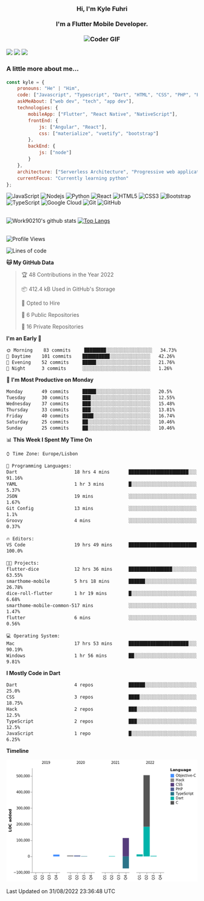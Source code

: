 
<h3 align="center">
  <abc>
    <br />Hi, I'm Kyle Fuhri<br />
    <br />
    I'm a Flutter Mobile Developer. <br />
    <br />
    <img
      src="https://media.giphy.com/media/SWoSkN6DxTszqIKEqv/giphy.gif"
      alt="Coder GIF"
      width="500"
      height="400"
    />
  </abc>
</h3>
<img src="https://img.shields.io/badge/Flutter%20-%2302569B.svg?&style=for-the-badge&logo=Flutter&logoColor=white" />
<img src="https://img.shields.io/badge/angular%20-%23DD0031.svg?&style=for-the-badge&logo=angular&logoColor=white"/>
<img src="https://img.shields.io/badge/react%20-%2320232a.svg?&style=for-the-badge&logo=react&logoColor=%2361DAFB"/>

<h3>A little more about me...  </h3>

```javascript
const kyle = {
    pronouns: "He" | "Him",
    code: ["Javascript", "Typescript", "Dart", "HTML", "CSS", "PHP", "Python"],
    askMeAbout: ["web dev", "tech", "app dev"],
    technologies: {
        mobileApp: ["Flutter", "React Native", "NativeScript"],
        frontEnd: {
            js: ["Angular", "React"],
            css: ["materialize", "vuetify", "bootstrap"]
        },
        backEnd: {
            js: ["node"]
        }
    },
    architecture: ["Serverless Architecture", "Progressive web applications", "Single page applications"],
    currentFocus: "Currently learning python"
};
```

![JavaScript](https://img.shields.io/badge/-JavaScript-black?style=flat-square&logo=javascript)
![Nodejs](https://img.shields.io/badge/-Nodejs-black?style=flat-square&logo=Node.js)
![Python](https://img.shields.io/badge/-Python-black?style=flat-square&logo=Python)
![React](https://img.shields.io/badge/-React-black?style=flat-square&logo=react)
![HTML5](https://img.shields.io/badge/-HTML5-E34F26?style=flat-square&logo=html5&logoColor=white)
![CSS3](https://img.shields.io/badge/-CSS3-1572B6?style=flat-square&logo=css3)
![Bootstrap](https://img.shields.io/badge/-Bootstrap-563D7C?style=flat-square&logo=bootstrap)
![TypeScript](https://img.shields.io/badge/-TypeScript-007ACC?style=flat-square&logo=typescript)
![Google Cloud](https://img.shields.io/badge/Google%20Cloud-black?style=flat-square&logo=google-cloud)
![Git](https://img.shields.io/badge/-Git-black?style=flat-square&logo=git)
![GitHub](https://img.shields.io/badge/-GitHub-181717?style=flat-square&logo=github)
</br>
</br>


![Work90210's github stats](https://github-readme-stats-work90210.vercel.app/api?username=work90210)
[![Top Langs](https://github-readme-stats-work90210.vercel.app/api/top-langs/?username=work90210)](https://github.com/work90210/github-readme-stats)
</br>
</br>
<!--START_SECTION:waka-->
![Profile Views](http://img.shields.io/badge/Profile%20Views-1-blue)

![Lines of code](https://img.shields.io/badge/From%20Hello%20World%20I%27ve%20Written-586%20Thousand%20lines%20of%20code-blue)

**🐱 My GitHub Data** 

> 🏆 48 Contributions in the Year 2022
 > 
> 📦 412.4 kB Used in GitHub's Storage 
 > 
> 💼 Opted to Hire
 > 
> 📜 6 Public Repositories 
 > 
> 🔑 16 Private Repositories  
 > 
**I'm an Early 🐤** 

```text
🌞 Morning    83 commits     ████████░░░░░░░░░░░░░░░░░   34.73% 
🌆 Daytime    101 commits    ██████████░░░░░░░░░░░░░░░   42.26% 
🌃 Evening    52 commits     █████░░░░░░░░░░░░░░░░░░░░   21.76% 
🌙 Night      3 commits      ░░░░░░░░░░░░░░░░░░░░░░░░░   1.26%

```
📅 **I'm Most Productive on Monday** 

```text
Monday       49 commits     █████░░░░░░░░░░░░░░░░░░░░   20.5% 
Tuesday      30 commits     ███░░░░░░░░░░░░░░░░░░░░░░   12.55% 
Wednesday    37 commits     ███░░░░░░░░░░░░░░░░░░░░░░   15.48% 
Thursday     33 commits     ███░░░░░░░░░░░░░░░░░░░░░░   13.81% 
Friday       40 commits     ████░░░░░░░░░░░░░░░░░░░░░   16.74% 
Saturday     25 commits     ██░░░░░░░░░░░░░░░░░░░░░░░   10.46% 
Sunday       25 commits     ██░░░░░░░░░░░░░░░░░░░░░░░   10.46%

```


📊 **This Week I Spent My Time On** 

```text
⌚︎ Time Zone: Europe/Lisbon

💬 Programming Languages: 
Dart                     18 hrs 4 mins       ██████████████████████░░░   91.16% 
YAML                     1 hr 3 mins         █░░░░░░░░░░░░░░░░░░░░░░░░   5.37% 
JSON                     19 mins             ░░░░░░░░░░░░░░░░░░░░░░░░░   1.67% 
Git Config               13 mins             ░░░░░░░░░░░░░░░░░░░░░░░░░   1.1% 
Groovy                   4 mins              ░░░░░░░░░░░░░░░░░░░░░░░░░   0.37%

🔥 Editors: 
VS Code                  19 hrs 49 mins      █████████████████████████   100.0%

🐱‍💻 Projects: 
flutter-dice             12 hrs 36 mins      ████████████████░░░░░░░░░   63.55% 
smarthome-mobile         5 hrs 18 mins       ██████░░░░░░░░░░░░░░░░░░░   26.78% 
dice-roll-flutter        1 hr 19 mins        █░░░░░░░░░░░░░░░░░░░░░░░░   6.68% 
smarthome-mobile-common-517 mins             ░░░░░░░░░░░░░░░░░░░░░░░░░   1.47% 
flutter                  6 mins              ░░░░░░░░░░░░░░░░░░░░░░░░░   0.56%

💻 Operating System: 
Mac                      17 hrs 53 mins      ██████████████████████░░░   90.19% 
Windows                  1 hr 56 mins        ██░░░░░░░░░░░░░░░░░░░░░░░   9.81%

```

**I Mostly Code in Dart** 

```text
Dart                     4 repos             ██████░░░░░░░░░░░░░░░░░░░   25.0% 
CSS                      3 repos             ████░░░░░░░░░░░░░░░░░░░░░   18.75% 
Hack                     2 repos             ███░░░░░░░░░░░░░░░░░░░░░░   12.5% 
TypeScript               2 repos             ███░░░░░░░░░░░░░░░░░░░░░░   12.5% 
JavaScript               1 repo              █░░░░░░░░░░░░░░░░░░░░░░░░   6.25%

```


**Timeline**

![Chart not found](https://raw.githubusercontent.com/Work90210/Work90210/main/charts/bar_graph.png) 


 Last Updated on 31/08/2022 23:36:48 UTC
<!--END_SECTION:waka-->
